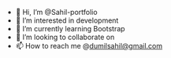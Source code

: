 - 👋 Hi, I’m @Sahil-portfolio
- 👀 I’m interested in development
- 🌱 I’m currently learning Bootstrap
- 💞️ I’m looking to collaborate on 
- 📫 How to reach me @dumilsahil@gmail.com

<!---
Sahil-portfolio/Sahil-portfolio is a ✨ special ✨ repository because its `README.md` (this file) appears on your GitHub profile.
You can click the Preview link to take a look at your changes.
--->
